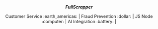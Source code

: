 
***<p style="text-align: center;"> FullScrapper  </p>***
<p style="text-align: center;">Customer Service :earth_americas: | Fraud Prevention :dollar: | JS Node :computer: | AI Integration :battery: | </p>

